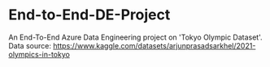 # End-to-End-DE-Project
An End-To-End Azure Data Engineering project on 'Tokyo Olympic Dataset'.
Data source: https://www.kaggle.com/datasets/arjunprasadsarkhel/2021-olympics-in-tokyo
